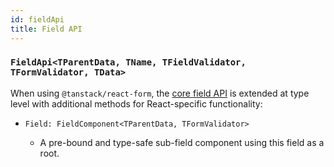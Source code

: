 ```yaml
---
id: fieldApi
title: Field API
---
```


### `FieldApi<TParentData, TName, TFieldValidator, TFormValidator, TData>`

When using `@tanstack/react-form`, the [core field API](../../reference/fieldApi) is extended at type level with additional methods for React-specific functionality:

- ```tsx
  Field: FieldComponent<TParentData, TFormValidator>
  ```
  - A pre-bound and type-safe sub-field component using this field as a root.
